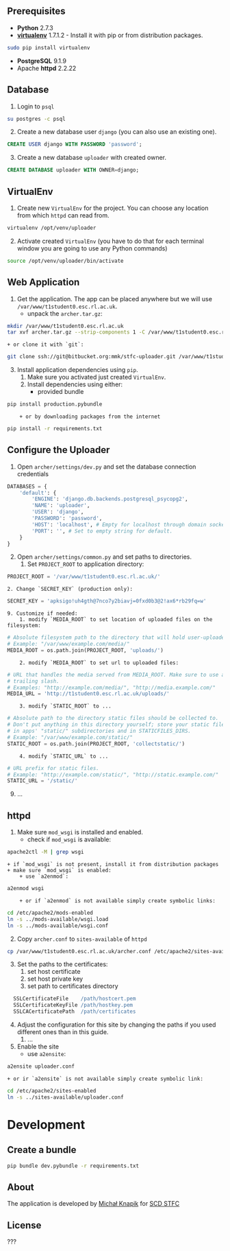 ## Prerequisites

+ **Python** 2.7.3
+ **[virtualenv](http://www.virtualenv.org/en/latest/)** 1.7.1.2 -
    Install it with pip or from distribution packages.
```bash
sudo pip install virtualenv
```
+ **PostgreSQL** 9.1.9
+ Apache **httpd** 2.2.22

## Database

1. Login to `psql`
```bash
su postgres -c psql
```
2. Create a new database user `django` (you can also use an existing one).
```sql
CREATE USER django WITH PASSWORD 'password';
```
3. Create a new database `uploader` with created owner.
```sql
CREATE DATABASE uploader WITH OWNER=django;
``` 

## VirtualEnv

1. Create new `VirtualEnv` for the project. You can choose any location from which `httpd` can read from.
```bash
virtualenv /opt/venv/uploader
```
2. Activate created `VirtualEnv` (you have to do that for each terminal window you are going to use any Python commands)
```bash
source /opt/venv/uploader/bin/activate
```

## Web Application

1. Get the application. The app can be placed anywhere but we will use `/var/www/t1student0.esc.rl.ac.uk`.
    + unpack the `archer.tar.gz`:
```bash
mkdir /var/www/t1student0.esc.rl.ac.uk
tar xvf archer.tar.gz --strip-components 1 -C /var/www/t1student0.esc.rl.ac.uk
```
    + or clone it with `git`:
```bash
git clone ssh://git@bitbucket.org:mmk/stfc-uploader.git /var/www/t1student0.esc.rl.ac.uk/
```
3. Install application dependencies using `pip`.
    1. Make sure you activated just created `VirtualEnv`.
    2. Install dependencies using either:
        + provided bundle
```bash
pip install production.pybundle
```
        + or by downloading packages from the internet
```bash
pip install -r requirements.txt
```

## Configure the Uploader

1. Open `archer/settings/dev.py` and set the database connection credentials
```python
DATABASES = {
    'default': {
        'ENGINE': 'django.db.backends.postgresql_psycopg2',
        'NAME': 'uploader',
        'USER': 'django',
        'PASSWORD': 'password',
        'HOST': 'localhost', # Empty for localhost through domain sockets or '127.0.0.1' for localhost through TCP.
        'PORT': '', # Set to empty string for default.
    }
}
```
2. Open `archer/settings/common.py` and set paths to directories.
    1. Set `PROJECT_ROOT` to application directory:
```python
PROJECT_ROOT = '/var/www/t1student0.esc.rl.ac.uk/'
```
    2. Change `SECRET_KEY` (production only):
```python
SECRET_KEY = 'apksigo!uh4gth@7nco7y2biavj=0fxd0b3@2!ax6*rb29fq=w'
```
    9. Customize if needed:
        1. modify `MEDIA_ROOT` to set location of uploaded files on the filesystem:
```python
# Absolute filesystem path to the directory that will hold user-uploaded files.
# Example: "/var/www/example.com/media/"
MEDIA_ROOT = os.path.join(PROJECT_ROOT, 'uploads/')
```
        2. modify `MEDIA_ROOT` to set url to uploaded files:
```python
# URL that handles the media served from MEDIA_ROOT. Make sure to use a
# trailing slash.
# Examples: "http://example.com/media/", "http://media.example.com/"
MEDIA_URL = 'http://t1student0.esc.rl.ac.uk/uploads/'
```
        3. modify `STATIC_ROOT` to ...
```python
# Absolute path to the directory static files should be collected to.
# Don't put anything in this directory yourself; store your static files
# in apps' "static/" subdirectories and in STATICFILES_DIRS.
# Example: "/var/www/example.com/static/"
STATIC_ROOT = os.path.join(PROJECT_ROOT, 'collectstatic/')
```
        4. modify `STATIC_URL` to ...
```python
# URL prefix for static files.
# Example: "http://example.com/static/", "http://static.example.com/"
STATIC_URL = '/static/'
```

9. ...

## httpd

1. Make sure `mod_wsgi` is installed and enabled.
    + check if `mod_wsgi` is available:
```bash
apache2ctl -M | grep wsgi
```
    + if `mod_wsgi` is not present, install it from distribution packages
    + make sure `mod_wsgi` is enabled:
        + use `a2enmod`:
```bash
a2enmod wsgi
```
        + or if `a2enmod` is not available simply create symbolic links:
```bash
cd /etc/apache2/mods-enabled
ln -s ../mods-available/wsgi.load
ln -s ../mods-available/wsgi.conf
```

2. Copy `archer.conf` to `sites-available` of `httpd`
```bash
cp /var/www/t1student0.esc.rl.ac.uk/archer.conf /etc/apache2/sites-available/uploader.conf
```
3. Set the paths to the certificates:
    1. set host certificate
    2. set host private key
    3. set path to certificates directory

```apache
  SSLCertificateFile    /path/hostcert.pem
  SSLCertificateKeyFile /path/hostkey.pem
  SSLCACertificatePath  /path/certificates
```

4. Adjust the configuration for this site by changing the paths if you used different ones than in this guide.
    1. ...
5. Enable the site
    + use `a2ensite`:
```bash
a2ensite uploader.conf
```
    + or ir `a2ensite` is not available simply create symbolic link:
```bash
cd /etc/apache2/sites-enabled
ln -s ../sites-available/uploader.conf
```

# Development

## Create a bundle

```bash
pip bundle dev.pybundle -r requirements.txt
```

## About

The application is developed by [Michał Knapik](http://github.com/mknapik) for [SCD STFC](http://www.stfc.ac.uk/SCD)

## License

???